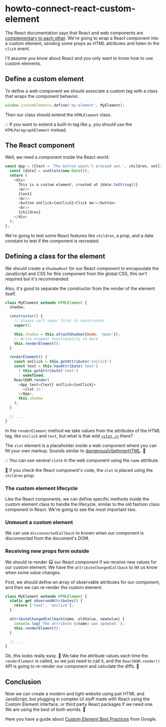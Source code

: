 # howto-connect-react-custom-element

The React documentation says that React and web components are [complementary to each other](https://reactjs.org/docs/web-components.html). We're going to wrap a React component into a custom element, sending some props as HTML attributes and listen to the `click` event.

I'll assume you know about React and you only want to know how to use custom elements.

## Define a custom element

To define a web component we should associate a custom tag with a class that wraps the component behavior.

```javascript
window.customElements.define('my-element', MyElement);
```

Then our class should extend the `HTMLElement` class.

💡 If you want to extend a built-in tag like `p`, you should use the `HTMLParagraphElement` instead.

## The React component

Well, we need a component inside the React world.

```javascript
const App = ({text = 'The button wasn\'t pressed yet.', children, onClick}) => {
  const [date] = useState(new Date());
  return (
    <div>
      This is a custom element, created at {date.toString()}
      <br/>
      {text}
      <br/>
      <button onClick={onClick}>Click me!</button>
      <br/>
      {children}
    </div>
  );
};
```

We're going to test some React features like `children`, a prop, and a date constant to test if the component is recreated.

## Defining a class for the element

We should create a `ShadowRoot` for our React component to encapsulate the JavaScript and CSS for this component from the global CSS, this isn't required but it's recommended.

Also, it's good to separate the constructor from the render of the element itself.

```javascript
class MyElement extends HTMLElement {
  shadow;

  constructor() {
    // Always call super first in constructor
    super();

    this.shadow = this.attachShadow({mode: 'open'});
    // Write element functionality in here
    this.renderElement();
  }

  renderElement() {
    const onClick = this.getAttribute('onclick')
    const text = this.hasAttribute('text')
      ? this.getAttribute('text')
      : undefined;
    ReactDOM.render(
      <App text={text} onClick={onClick}>
        <slot />
      </App>,
      this.shadow
    );
  }

  // ...
}
```

In the `renderElement` method we take values from the attributes of the HTML tag, like `onclick` and `text`, but what is that wild [`<slot />`](https://developer.mozilla.org/en-US/docs/Web/HTML/Element/slot) there?

The `slot` element is a placeholder inside a web component where you can fill your own markup. Sounds similar to [dangerouslySetInnerHTML](https://reactjs.org/docs/dom-elements.html#dangerouslysetinnerhtml). 🙈

💡 You can use several `slot`s in the web component using the `name` attribute.

🧠 If you check the React component's code, the `slot` is placed using the `children` prop.

### The custom element lifecycle

Like the React components, we can define specific methods inside the custom element class to handle the lifecycle, similar to the old fashion class component in React. We're going to see the most important two.

### Unmount a custom element

We can use `disconnectedCallback` to known when our component is disconnected from the document's DOM.

### Receiving new props form outside

We should re-render 🙀 our React component if we receive new values for our custom element. We have the `attributeChangedCallback` to let us know when some value changes.

First, we should define an array of observable attributes for our component, and then we can re-render the custom element.

```javascript
class MyElement extends HTMLElement {
  static get observedAttributes() {
    return ['text', 'onclick'];
  }

  attributeChangedCallback(name, oldValue, newValue) {
    console.log(`The attribute ${name} was updated.`);
    this.renderElement();
  }

  // ...
}
```

Ok, this looks really easy. 🤔 We take the attribute values each time the `renderElement` is called, so we just need to call it, and the `ReactDOM.render()` API is going to re-render our component and calculate the diffs. 🍰

## Conclusion

Now we can create a modern and light website using just HTML and JavaScript, but plugging in complex UI stuff made with React using the Custom Element interface, or third party React packages if we need one. We are using the best of both worlds. 🎸

Here you have a guide about [Custom Element Best Practices](https://developers.google.com/web/fundamentals/web-components/best-practices) from Google.
